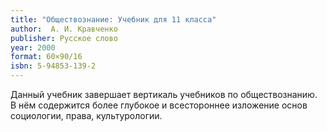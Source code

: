 ```yaml
---
title: "Обществознание: Учебник для 11 класса"
author:  А. И. Кравченко
publisher: Русское слово
year: 2000
format: 60×90/16
isbn: 5-94853-139-2
---
```


Данный учебник завершает вертикаль учебников по обществознанию. В нём содержится более глубокое и всестороннее изложение основ социологии, права, культурологии.

